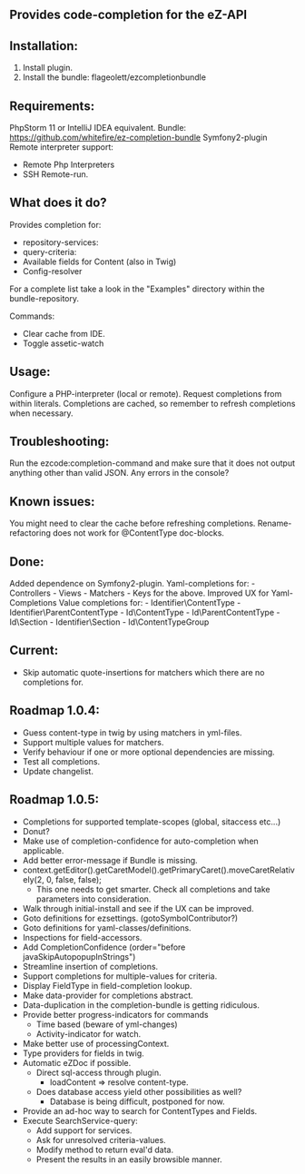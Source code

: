 Provides code-completion for the eZ-API
---------------------------------------

Installation:
-------------
1. Install plugin.
2. Install the bundle: flageolett/ezcompletionbundle

Requirements:
-------------
PhpStorm 11 or IntelliJ IDEA equivalent.
Bundle: https://github.com/whitefire/ez-completion-bundle
Symfony2-plugin
Remote interpreter support:
 - Remote Php Interpreters
 - SSH Remote-run.

What does it do?
----------------
Provides completion for:

* repository-services:
* query-criteria:
* Available fields for Content (also in Twig)
* Config-resolver

For a complete list take a look in the "Examples" directory within the bundle-repository.

Commands:

* Clear cache from IDE.
* Toggle assetic-watch

Usage:
------
Configure a PHP-interpreter (local or remote).
Request completions from within literals.
Completions are cached, so remember to refresh completions when necessary.

Troubleshooting:
----------------
Run the ezcode:completion-command and make sure that it does not output anything other than valid JSON.
Any errors in the console?

Known issues:
-------------
You might need to clear the cache before refreshing completions.
Rename-refactoring does not work for @ContentType doc-blocks.

Done:
-----
Added dependence on Symfony2-plugin.
Yaml-completions for:
    - Controllers
    - Views
    - Matchers
    - Keys for the above.
Improved UX for Yaml-Completions
Value completions for:
    - Identifier\ContentType
    - Identifier\ParentContentType
    - Id\ContentType
    - Id\ParentContentType
    - Id\Section
    - Identifier\Section
    - Id\ContentTypeGroup

Current:
--------
* Skip automatic quote-insertions for matchers which there are no completions for.

Roadmap 1.0.4:
--------------
* Guess content-type in twig by using matchers in yml-files.
* Support multiple values for matchers.
* Verify behaviour if one or more optional dependencies are missing.
* Test all completions.
* Update changelist.

Roadmap 1.0.5:
--------------
* Completions for supported template-scopes (global, sitaccess etc...)
* Donut?
* Make use of completion-confidence for auto-completion when applicable.
* Add better error-message if Bundle is missing.
* context.getEditor().getCaretModel().getPrimaryCaret().moveCaretRelatively(2, 0, false, false);
    - This one needs to get smarter. Check all completions and take parameters into consideration.
* Walk through initial-install and see if the UX can be improved.
* Goto definitions for ezsettings. (gotoSymbolContributor?)
* Goto definitions for yaml-classes/definitions.
* Inspections for field-accessors.
* Add CompletionConfidence (order="before javaSkipAutopopupInStrings")
* Streamline insertion of completions.
* Support completions for multiple-values for criteria.
* Display FieldType in field-completion lookup.
* Make data-provider for completions abstract.
* Data-duplication in the completion-bundle is getting ridiculous.
* Provide better progress-indicators for commands
    - Time based (beware of yml-changes)
    - Activity-indicator for watch.
* Make better use of processingContext.
* Type providers for fields in twig.
* Automatic eZDoc if possible.
    - Direct sql-access through plugin.
        - loadContent => resolve content-type.
    - Does database access yield other possibilities as well?
        - Database is being difficult, postponed for now.
* Provide an ad-hoc way to search for ContentTypes and Fields.
* Execute SearchService-query:
    - Add support for services.
    - Ask for unresolved criteria-values.
    - Modify method to return eval'd data.
    - Present the results in an easily browsible manner.
